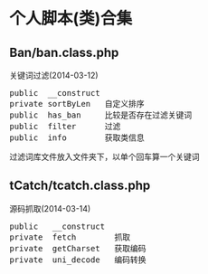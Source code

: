 个人脚本(类)合集
===================================

Ban/ban.class.php
-----------------------------------
关键词过滤(2014-03-12) 
<pre>
public  __construct 
private sortByLen   自定义排序
public  has_ban     比较是否存在过滤关键词
public  filter      过滤
public  info        获取类信息
</pre>
过滤词库文件放入文件夹下，以单个回车算一个关键词

tCatch/tcatch.class.php
-----------------------------------
源码抓取(2014-03-14) 
<pre>
public   __construct 
private  fetch        抓取
private  getCharset   获取编码
private  uni_decode   编码转换
</pre>
